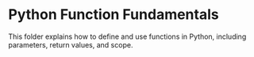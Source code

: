 # Python Function Fundamentals

This folder explains how to define and use functions in Python, including parameters, return values, and scope.